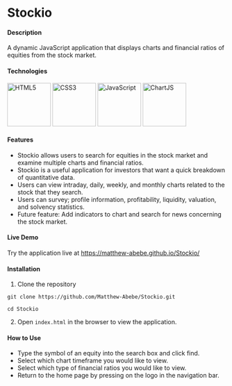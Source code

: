 # Stockio

<h4>Description</h4>

A dynamic JavaScript application that displays charts and financial ratios of equities from the stock market.

<h4>Technologies</h4>

<p float="left">
<img alt="HTML5" src="https://upload.wikimedia.org/wikipedia/commons/thumb/6/61/HTML5_logo_and_wordmark.svg/512px-HTML5_logo_and_wordmark.svg.png" width="100" height="100" />
<img alt="CSS3" src="https://upload.wikimedia.org/wikipedia/commons/d/d5/CSS3_logo_and_wordmark.svg" width="100" height="100" />
<img alt="JavaScript" src="https://upload.wikimedia.org/wikipedia/commons/thumb/9/99/Unofficial_JavaScript_logo_2.svg/480px-Unofficial_JavaScript_logo_2.svg.png" width="100" height="100" />
<img alt="ChartJS" src="https://www.chartjs.org/media/logo-title.svg" width="100" height="100" />
</p>

<h4>Features</h4>

* Stockio allows users to search for equities in the stock market and examine multiple charts and financial ratios.
* Stockio is a useful application for investors that want a quick breakdown of quantitative data.
* Users can view intraday, daily, weekly, and monthly charts related to the stock that they search.
* Users can survey; profile information, profitability, liquidity, valuation, and solvency statistics.
* Future feature: Add indicators to chart and search for news concerning the stock market.

<h4>Live Demo</h4>

Try the application live at https://matthew-abebe.github.io/Stockio/

<h4>Installation</h4>

  1. Clone the repository

```
git clone https://github.com/Matthew-Abebe/Stockio.git

cd Stockio
```
  2. Open ```index.html``` in the browser to view the application.

<h4>How to Use</h4>

* Type the symbol of an equity into the search box and click find.
* Select which chart timeframe you would like to view.
* Select which type of financial ratios you would like to view.
* Return to the home page by pressing on the logo in the navigation bar.

